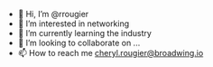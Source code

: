 - 👋 Hi, I’m @rrougier
- 👀 I’m interested in networking
- 🌱 I’m currently learning the industry
- 💞️ I’m looking to collaborate on ...
- 📫 How to reach me cheryl.rougier@broadwing.io

<!---
rrougier/rrougier is a ✨ special ✨ repository because its `README.md` (this file) appears on your GitHub profile.
You can click the Preview link to take a look at your changes.
--->
